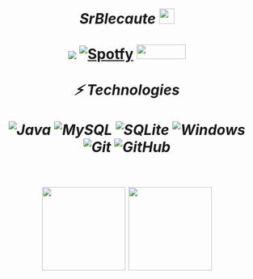 <h1 align="center"><strong><em>SrBlecaute</em></strong> <img src="https://raw.githubusercontent.com/aemmadi/aemmadi/master/wave.gif" width="30px"/>
	<br>
	<br>
	<img src="https://img.shields.io/badge/-SrBlecaute%238859-000?style=for-the-badge&amp;logo=Discord&amp;logoColor=white"/>
	<a href="https://open.spotify.com/user/fyvgujfms0xl6hvr9bdkvx8vp" target="_blank"><img alt="Spotfy" src="https://img.shields.io/badge/Spotify-1ED760?style=for-the-badge&amp;logo=spotify&amp;logoColor=white"/></a>
	<img src="https://visitor-badge.laobi.icu/badge?page_id=SrBlecaute01?style=for-the-badge" width="97" height="29"/>
	<br>
	<br>
	<div>
	<em>⚡ Technologies<em/>
	<br>
	<br>
	<img alt="Java" src="https://img.shields.io/badge/java-%23ED8B00.svg?&style=for-the-badge&logo=java&logoColor=white"/>
	<img alt="MySQL" src="https://img.shields.io/badge/mysql-4c4c4c.svg?&style=for-the-badge&logo=mysql&logoColor=white"/>
	<img alt="SQLite" src="https://img.shields.io/badge/-SQLite-4287f5?style=for-the-badge&logo=sqlite&logoColor=23ffffff"/>
	<img alt="Windows" src="https://img.shields.io/badge/-Windows-00A4EF?style=for-the-badge&logo=windows&logoColor=23ffffff"/>
	<img alt="Git" src="https://img.shields.io/badge/-Git-%23F05032?style=for-the-badge&logo=git&logoColor=%23ffffff"/>
	<img alt="GitHub" src="https://img.shields.io/badge/github%20-%23121011.svg?&style=for-the-badge&logo=github&logoColor=white"/>
	<br>
	<p align="center">
		<br>
		<img src="https://github-readme-stats.vercel.app/api?username=srblecaute01&show_icons=true&theme=radical" height="165px">
		<img src="https://github-readme-stats.vercel.app/api/top-langs/?username=srblecaute01&show_icons=true&theme=radical" height="165px">
	</p>
	</div>
</h1>
